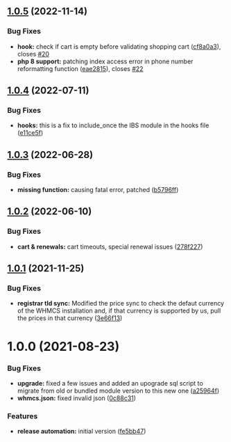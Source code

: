 ## [1.0.5](https://github.com/centralnicgroup-opensource/rtldev-middleware-whmcs-internetbs-registrar/compare/v1.0.4...v1.0.5) (2022-11-14)

### Bug Fixes

- **hook:** check if cart is empty before validating shopping cart ([cf8a0a3](https://github.com/centralnicgroup-opensource/rtldev-middleware-whmcs-internetbs-registrar/commit/cf8a0a3afd318420dfbc80cfc9583f3fb94bb715)), closes [#20](https://github.com/centralnicgroup-opensource/rtldev-middleware-whmcs-internetbs-registrar/issues/20)
- **php 8 support:** patching index access error in phone number reformatting function ([eae2815](https://github.com/centralnicgroup-opensource/rtldev-middleware-whmcs-internetbs-registrar/commit/eae281596c92c77eb5c5b12652afdc10edb81d93)), closes [#22](https://github.com/centralnicgroup-opensource/rtldev-middleware-whmcs-internetbs-registrar/issues/22)

## [1.0.4](https://github.com/centralnicgroup-opensource/rtldev-middleware-whmcs-internetbs-registrar/compare/v1.0.3...v1.0.4) (2022-07-11)

### Bug Fixes

- **hooks:** this is a fix to include_once the IBS module in the hooks file ([e11ce5f](https://github.com/centralnicgroup-opensource/rtldev-middleware-whmcs-internetbs-registrar/commit/e11ce5ff13cefecd3cca6222d00846546778b23e))

## [1.0.3](https://github.com/centralnicgroup-opensource/rtldev-middleware-whmcs-internetbs-registrar/compare/v1.0.2...v1.0.3) (2022-06-28)

### Bug Fixes

- **missing function:** causing fatal error, patched ([b5796ff](https://github.com/centralnicgroup-opensource/rtldev-middleware-whmcs-internetbs-registrar/commit/b5796ff97d3b0179423e6b13ef7b6b3bfef38d38))

## [1.0.2](https://github.com/centralnicgroup-opensource/rtldev-middleware-whmcs-internetbs-registrar/compare/v1.0.1...v1.0.2) (2022-06-10)

### Bug Fixes

- **cart & renewals:** cart timeouts, special renewal issues ([278f227](https://github.com/centralnicgroup-opensource/rtldev-middleware-whmcs-internetbs-registrar/commit/278f227324437257f6ef527b83c42f93a44acb6d))

## [1.0.1](https://github.com/centralnicgroup-opensource/rtldev-middleware-whmcs-internetbs-registrar/compare/v1.0.0...v1.0.1) (2021-11-25)

### Bug Fixes

- **registrar tld sync:** Modified the price sync to check the defaut currency of the WHMCS installation and, if that currency is supported by us, pull the prices in that currency ([3e66f13](https://github.com/centralnicgroup-opensource/rtldev-middleware-whmcs-internetbs-registrar/commit/3e66f1385753741b8487ef07b5cbb640a1471717))

# 1.0.0 (2021-08-23)

### Bug Fixes

- **upgrade:** fixed a few issues and added an upograde sql script to migrate from old or bundled module version to this new one ([a25964f](https://github.com/centralnicgroup-opensource/rtldev-middleware-whmcs-internetbs-registrar/commit/a25964fb8f2b654223ce1945810d229500deddc7))
- **whmcs.json:** fixed invalid json ([0c88c31](https://github.com/centralnicgroup-opensource/rtldev-middleware-whmcs-internetbs-registrar/commit/0c88c31173aa1b8a64b404970bace468fad64484))

### Features

- **release automation:** initial version ([fe5bb47](https://github.com/centralnicgroup-opensource/rtldev-middleware-whmcs-internetbs-registrar/commit/fe5bb47622f9059a0219c1636ba16d0a7067b3be))
